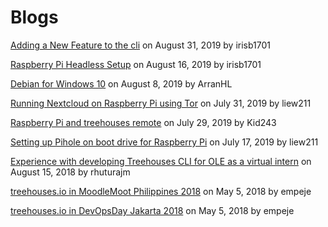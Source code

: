# Blogs

[Adding a New Feature to the cli](20190831-newfeature.md) on August 31, 2019 by irisb1701

[Raspberry Pi Headless Setup](20190816-headless.md) on August 16, 2019 by irisb1701

[Debian for Windows 10](20190808-debianforwindows.md) on August 8, 2019 by ArranHL

[Running Nextcloud on Raspberry Pi using Tor](20190731-nextcloud-tor.md) on July 31, 2019 by liew211

[Raspberry Pi and treehouses remote](20190729-rpiandtreehousesremote.md) on July 29, 2019 by Kid243

[Setting up Pihole on boot drive for Raspberry Pi](20190717-pihole.md) on July 17, 2019 by liew211

[Experience with developing Treehouses CLI for OLE as a virtual intern](20180815-CLIVIexp.md) on August 15, 2018 by rhuturajm

[treehouses.io in MoodleMoot Philippines 2018](20180505-moodlemootph18.md) on May 5, 2018 by empeje

[treehouses.io in DevOpsDay Jakarta 2018](20180505-devopsdayjkt18.md) on May 5, 2018 by empeje
